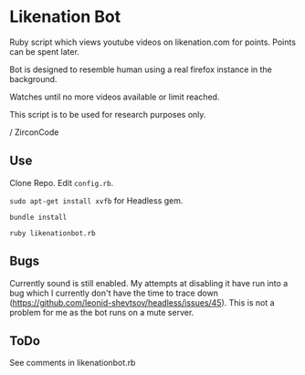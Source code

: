 
Likenation Bot
===

Ruby script which views youtube videos on likenation.com for points. Points can be spent later.

Bot is designed to resemble human using a real firefox instance in the background.

Watches until no more videos available or limit reached.

This script is to be used for research purposes only.

/ ZirconCode

Use
---

Clone Repo. Edit `config.rb`.

`sudo apt-get install xvfb` for Headless gem.

`bundle install`

`ruby likenationbot.rb`

Bugs
---

Currently sound is still enabled. My attempts at disabling it have run into a bug which I currently don't have the time to trace down (https://github.com/leonid-shevtsov/headless/issues/45). This is not a problem for me as the bot runs on a mute server.

ToDo
---

See comments in likenationbot.rb
